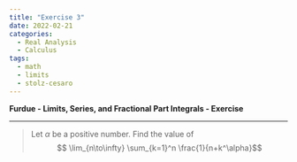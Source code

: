 ```yaml
---
title: "Exercise 3" 
date: 2022-02-21
categories:
  - Real Analysis
  - Calculus
tags:
  - math
  - limits
  - stolz-cesaro
---
```


**Furdue - Limits, Series, and Fractional Part Integrals - Exercise**

--- 

> Let $\alpha$ be a positive number. Find the value of 
> $$ \lim_{n\to\infty} \sum_{k=1}^n \frac{1}{n+k^\alpha}$$
